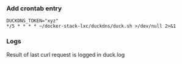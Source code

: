 ### Add crontab entry
```
DUCKDNS_TOKEN="xyz"
*/5 * * * * ~/docker-stack-lxc/duckdns/duck.sh >/dev/null 2>&1
```

### Logs
Result of last curl request is logged in duck.log